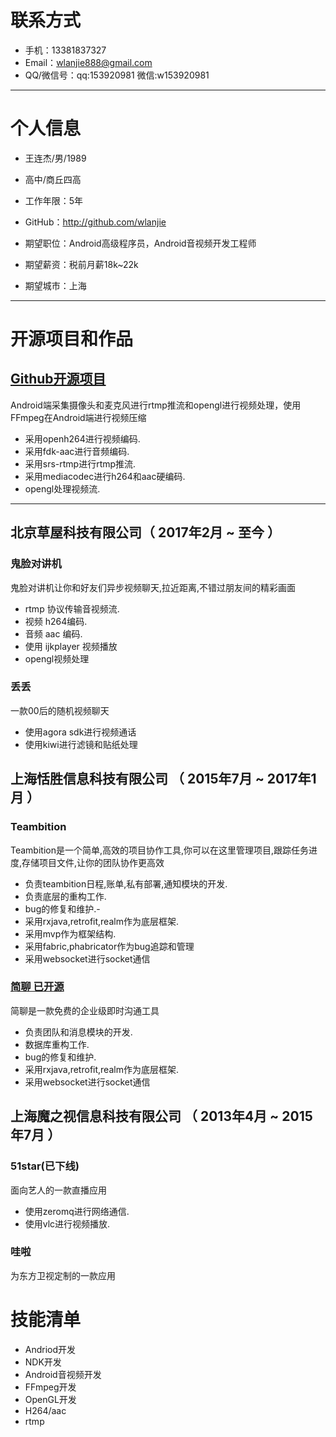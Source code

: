 # 联系方式

- 手机：13381837327
- Email：wlanjie888@gmail.com
- QQ/微信号：qq:153920981 微信:w153920981

---

# 个人信息

 - 王连杰/男/1989
 - 高中/商丘四高
 - 工作年限：5年
 - GitHub：http://github.com/wlanjie

 - 期望职位：Android高级程序员，Android音视频开发工程师
 - 期望薪资：税前月薪18k~22k
 - 期望城市：上海

---

# 开源项目和作品
## [Github开源项目](https://github.com/wlanjie/AndroidFFmpeg)
Android端采集摄像头和麦克风进行rtmp推流和opengl进行视频处理，使用FFmpeg在Android端进行视频压缩
- 采用openh264进行视频编码.
- 采用fdk-aac进行音频编码.
- 采用srs-rtmp进行rtmp推流.
- 采用mediacodec进行h264和aac硬编码.
- opengl处理视频流.

---

## 北京草屋科技有限公司（ 2017年2月 ~ 至今 ）

### 鬼脸对讲机
鬼脸对讲机让你和好友们异步视频聊天,拉近距离,不错过朋友间的精彩画面
-  rtmp 协议传输音视频流.
- 视频 h264编码.
- 音频 aac 编码.
- 使用 ijkplayer 视频播放
- opengl视频处理


### 丢丢
一款00后的随机视频聊天
- 使用agora sdk进行视频通话
- 使用kiwi进行滤镜和贴纸处理


## 上海恬胜信息科技有限公司 （ 2015年7月 ~ 2017年1月 ）

### Teambition
Teambition是一个简单,高效的项目协作工具,你可以在这里管理项目,跟踪任务进度,存储项目文件,让你的团队协作更高效
- 负责teambition日程,账单,私有部署,通知模块的开发.
- 负责底层的重构工作.
- bug的修复和维护.-
- 采用rxjava,retrofit,realm作为底层框架.
- 采用mvp作为框架结构.
- 采用fabric,phabricator作为bug追踪和管理
- 采用websocket进行socket通信

### [简聊 已开源](https://github.com/jianliaoim/talk-android)
简聊是一款免费的企业级即时沟通工具
- 负责团队和消息模块的开发.
- 数据库重构工作.
- bug的修复和维护.
- 采用rxjava,retrofit,realm作为底层框架.
- 采用websocket进行socket通信

## 上海魔之视信息科技有限公司 （ 2013年4月 ~ 2015年7月 ）

### 51star(已下线)
面向艺人的一款直播应用

- 使用zeromq进行网络通信.
- 使用vlc进行视频播放.

### 哇啦
为东方卫视定制的一款应用

# 技能清单

- Andriod开发
- NDK开发
- Android音视频开发
- FFmpeg开发
- OpenGL开发
- H264/aac
- rtmp
